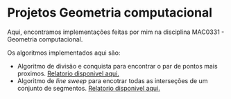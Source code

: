 # Projetos Geometria computacional

Aqui, encontramos implementações feitas por mim na disciplina MAC0331 - Geometria computacional.

Os algoritmos implementados aqui são:

- Algoritmo de divisão e conquista para encontrar o par de pontos mais proximos. [Relatorio disponivel aqui.](../master/relatorio1.md)
- Algoritmo de _line sweep_ para encotrar todas as interseções de um conjunto de segmentos. [Relatorio disponivel aqui.](../master/relatorio2.md)

